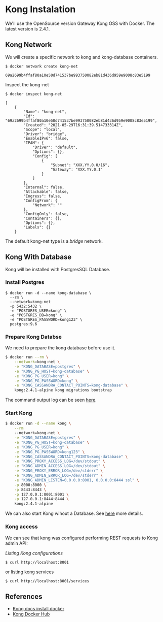 # Kong Instalation

We'll use the OpenSource version Gateway Kong OSS with Docker. The latest version is 2.4.1.

## Kong Network

We will create a specific network to kong and kong-database containers. 


```
$ docker network create kong-net

69a2699b4ffaf80a10e50d741537be993750082eb81d436d959e9008c83e5199
```

Inspect the kong-net

```
$ docker inspect kong-net

[
    {
        "Name": "kong-net",
        "Id": "69a2699b4ffaf80a10e50d741537be993750082eb81d436d959e9008c83e5199",
        "Created": "2021-05-29T16:31:39.514733314Z",
        "Scope": "local",
        "Driver": "bridge",
        "EnableIPv6": false,
        "IPAM": {
            "Driver": "default",
            "Options": {},
            "Config": [
                {
                    "Subnet": "XXX.YY.0.0/16",
                    "Gateway": "XXX.YY.0.1"
                }
            ]
        },
        "Internal": false,
        "Attachable": false,
        "Ingress": false,
        "ConfigFrom": {
            "Network": ""
        },
        "ConfigOnly": false,
        "Containers": {},
        "Options": {},
        "Labels": {}
    }

```

The default kong-net type is a *bridge* network.

## Kong With Database

Kong will be installed with PostgresSQL Database.

### Install Postgres

```
$ docker run -d --name kong-database \
  --rm \
  --network=kong-net
  -p 5432:5432 \
  -e "POSTGRES_USER=kong" \
  -e "POSTGRES_DB=kong" \
  -e "POSTGRES_PASSWORD=kong123" \
  postgres:9.6 
```

### Prepare Kong Databse

We need to prepare the kong database before use it.
 ```bash
 $ docker run --rm \
     --network=kong-net \
     -e "KONG_DATABASE=postgres" \
     -e "KONG_PG_HOST=kong-database" \
     -e "KONG_PG_USER=kong" \
     -e "KONG_PG_PASSWORD=kong" \
     -e "KONG_CASSANDRA_CONTACT_POINTS=kong-database" \
     kong:2.4.1-alpine kong migrations bootstrap 
 ```

The command output log can be seen [here](./kong-migrations.log).

 ### Start Kong

 ```bash
$ docker run -d --name kong \
     --rm
     --network=kong-net \
     -e "KONG_DATABASE=postgres" \
     -e "KONG_PG_HOST=kong-database" \
     -e "KONG_PG_USER=kong" \
     -e "KONG_PG_PASSWORD=kong123" \
     -e "KONG_CASSANDRA_CONTACT_POINTS=kong-database" \
     -e "KONG_PROXY_ACCESS_LOG=/dev/stdout" \
     -e "KONG_ADMIN_ACCESS_LOG=/dev/stdout" \
     -e "KONG_PROXY_ERROR_LOG=/dev/stderr" \
     -e "KONG_ADMIN_ERROR_LOG=/dev/stderr" \
     -e "KONG_ADMIN_LISTEN=0.0.0.0:8001, 0.0.0.0:8444 ssl" \
     -p 8000:8000 \
     -p 8443:8443 \
     -p 127.0.0.1:8001:8001 \
     -p 127.0.0.1:8444:8444 \
     kong:2.4.1-alpine
 ```

We can also start Kong wihout a Database. See [here](https://docs.konghq.com/install/docker/?_ga=2.167182651.448208261.1622297983-785702943.1613576554#db-less-mode) more details.

### Kong access

We can see that kong was configured performing REST requests to Kong admin API:

*Listing Kong configurations*
```
$ curl http://localhost:8001
```

or listing kong services

```
$ curl http://localhost:8001/services
```

 ## References
 * [Kong docs install docker](https://docs.konghq.com/install/docker/?_ga=2.167182651.448208261.1622297983-785702943.1613576554)
 * [Kong Docker Hub](https://hub.docker.com/_/kong/)
